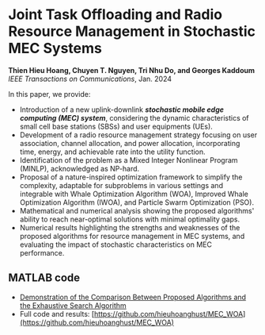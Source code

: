 # Joint Task Offloading and Radio Resource Management in Stochastic MEC Systems  
**Thien Hieu Hoang, Chuyen T. Nguyen, Tri Nhu Do, and Georges Kaddoum**  
_IEEE Transactions on Communications_, Jan. 2024

In this paper, we provide:
- Introduction of a new uplink-downlink **_stochastic mobile edge computing (MEC) system_**, considering the dynamic characteristics of small cell base stations (SBSs) and user equipments (UEs).  
- Development of a radio resource management strategy focusing on user association, channel allocation, and power allocation, incorporating time, energy, and achievable rate into the utility function.  
- Identification of the problem as a Mixed Integer Nonlinear Program (MINLP), acknowledged as NP-hard.  
- Proposal of a nature-inspired optimization framework to simplify the complexity, adaptable for subproblems in various settings and integrable with Whale Optimization Algorithm (WOA), Improved Whale Optimization Algorithm (IWOA), and Particle Swarm Optimization (PSO).  
- Mathematical and numerical analysis showing the proposed algorithms' ability to reach near-optimal solutions with minimal optimality gaps.  
- Numerical results highlighting the strengths and weaknesses of the proposed algorithms for resource management in MEC systems, and evaluating the impact of stochastic characteristics on MEC performance.

## MATLAB code  
- [Demonstration of the Comparison Between Proposed Algorithms and the Exhaustive Search Algorithm](https://github.com/trinhudo/Stochastic-MEC/blob/main/main_full_demo.pdf)
- Full code and results: [https://github.com/hieuhoanghust/MEC_WOA](https://github.com/hieuhoanghust/MEC_WOA)

